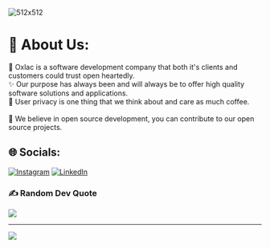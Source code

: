 
![512x512](https://github.com/Oxlac/.github/assets/100900868/63192942-c67b-4918-9f6a-db28e0c57282)

# 💫 About Us:
🌟 Oxlac is a software development company that both it's clients and customers could trust open heartedly. <br>✨ Our purpose has always been and will always be to offer high quality software solutions and applications. <br>🌠 User privacy is one thing that we think about and care as much coffee.<br><br>🤝 We believe in open source development, you can contribute to our open source projects.


## 🌐 Socials:
[![Instagram](https://img.shields.io/badge/Instagram-%23E4405F.svg?logo=Instagram&logoColor=white)](https://instagram.com/oxlac_) [![LinkedIn](https://img.shields.io/badge/LinkedIn-%230077B5.svg?logo=linkedin&logoColor=white)](https://linkedin.com/in/oxlac) 

### ✍️ Random Dev Quote
![](https://quotes-github-readme.vercel.app/api?type=horizontal&theme=radical)

---
[![](https://visitcount.itsvg.in/api?id=Oxlac&icon=0&color=0)](https://visitcount.itsvg.in)

<!-- Proudly created with GPRM ( https://gprm.itsvg.in ) -->
